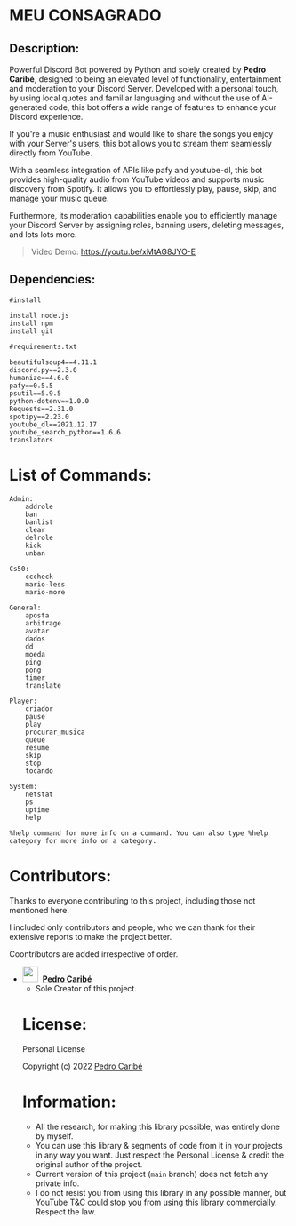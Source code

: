 # MEU CONSAGRADO

## Description:

Powerful Discord Bot powered by Python and solely created by  **Pedro Caribé**, designed to being an elevated level of functionality, entertainment and moderation to your Discord Server. Developed with a personal touch, by using local quotes and familiar languaging and without the use of AI-generated code, this bot offers a wide range of features to enhance your Discord experience.

If you're a music enthusiast and would like to share the songs you enjoy with your Server's users, this bot allows you to stream them seamlessly directly from YouTube. 

With a seamless integration of APIs like pafy and youtube-dl, this bot provides high-quality audio from YouTube videos and supports music discovery from Spotify. It allows you to effortlessly play, pause, skip, and manage your music queue.

Furthermore, its moderation capabilities enable you to efficiently manage your Discord Server by assigning roles, banning users, deleting messages, and lots lots more.

>Video Demo: https://youtu.be/xMtAG8JYO-E

## Dependencies:

```
#install

install node.js
install npm
install git

#requirements.txt

beautifulsoup4==4.11.1
discord.py==2.3.0
humanize==4.6.0
pafy==0.5.5
psutil==5.9.5
python-dotenv==1.0.0
Requests==2.31.0
spotipy==2.23.0
youtube_dl==2021.12.17
youtube_search_python==1.6.6
translators
```

# List of Commands:

```
Admin: 
	addrole
	ban
	banlist
	clear
	delrole
	kick
	unban

Cs50: 
	cccheck
	mario-less
	mario-more

General:
	aposta
	arbitrage
	avatar
	dados
	dd
	moeda
	ping
	pong
	timer
	translate

Player:
	criador
	pause
	play
	procurar_musica
	queue
	resume
	skip
	stop
	tocando

System:
	netstat
	ps
	uptime
	help

%help command for more info on a command. You can also type %help category for more info on a category.
```
# Contributors:

Thanks to everyone contributing to this project, including those not mentioned here.

I included only contributors and people, who we can thank for their extensive reports to make the project better.

Coontributors are added irrespective of order.

<ul>
  <li>
    <img src='https://avatars.githubusercontent.com/u/107968736?v=4' height='28' width='28'></img>&nbsp;&nbsp;<strong><a href='https://github.com/pedrocaribe'>Pedro Caribé</a></strong>
    <ul>
      <li>Sole Creator of this project.</li>
    </ul>
  </li>

# License:

Personal License

Copyright (c) 2022 [Pedro Caribé](https://github.com/pedrocaribe)

# Information:

- All the research, for making this library possible, was entirely done by myself.
- You can use this library & segments of code from it in your projects in any way you want. Just respect the Personal License & credit the original author of the project.
- Current version of this project (`main` branch) does not fetch any private info.
- I do not resist you from using this library in any possible manner, but YouTube T&C could stop you from using this library commercially. Respect the law.
